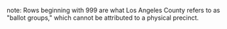 note: Rows beginning with 999 are what Los Angeles County refers to as "ballot groups," which cannot be attributed to a physical precinct.